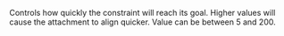 Controls how quickly the constraint will reach its goal. Higher values
will cause the attachment to align quicker. Value can be between 5
and 200.